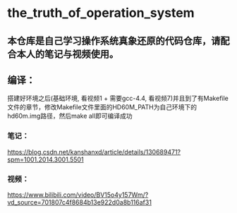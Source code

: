 # the_truth_of_operation_system

## 本仓库是自己学习操作系统真象还原的代码仓库，请配合本人的笔记与视频使用。

## 编译：
搭建好环境之后(基础环境, 看视频1 + 需要gcc-4.4, 看视频7)并且到了有Makefile文件的章节，修改Makefile文件里面的HD60M_PATH为自己环境下的hd60m.img路径，然后make all即可编译成功

### 笔记：

https://blog.csdn.net/kanshanxd/article/details/130689471?spm=1001.2014.3001.5501

### 视频：

https://www.bilibili.com/video/BV15o4y157Wm/?vd_source=701807c4f8684b13e922d0a8b116af31
